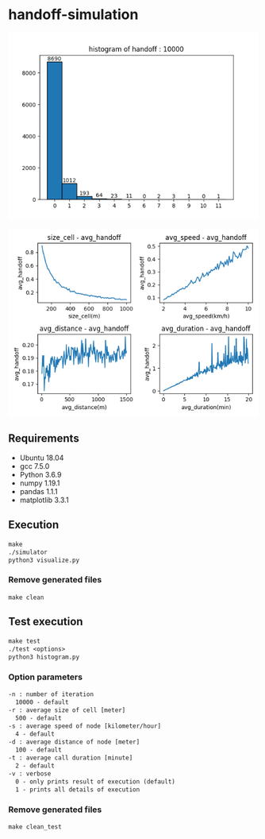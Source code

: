 # handoff-simulation


![histogram](./images/hist.png)

![result](./images/result.png)


## Requirements
- Ubuntu 18.04
- gcc 7.5.0
- Python 3.6.9
- numpy 1.19.1
- pandas 1.1.1
- matplotlib 3.3.1

## Execution
```
make
./simulator
python3 visualize.py
```
### Remove generated files
```
make clean
```

## Test execution
```
make test
./test <options>
python3 histogram.py
```

### Option parameters
```
-n : number of iteration
  10000 - default
-r : average size of cell [meter]
  500 - default
-s : average speed of node [kilometer/hour]
  4 - default
-d : average distance of node [meter]
  100 - default
-t : average call duration [minute]
  2 - default
-v : verbose 
  0 - only prints result of execution (default)
  1 - prints all details of execution
```


### Remove generated files
```
make clean_test
```
